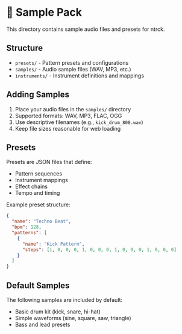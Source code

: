 # 🎵 Sample Pack

This directory contains sample audio files and presets for ntrck.

## Structure

- `presets/` - Pattern presets and configurations
- `samples/` - Audio sample files (WAV, MP3, etc.)
- `instruments/` - Instrument definitions and mappings

## Adding Samples

1. Place your audio files in the `samples/` directory
2. Supported formats: WAV, MP3, FLAC, OGG
3. Use descriptive filenames (e.g., `kick_drum_808.wav`)
4. Keep file sizes reasonable for web loading

## Presets

Presets are JSON files that define:
- Pattern sequences
- Instrument mappings
- Effect chains
- Tempo and timing

Example preset structure:
```json
{
  "name": "Techno Beat",
  "bpm": 128,
  "patterns": [
    {
      "name": "Kick Pattern",
      "steps": [1, 0, 0, 0, 1, 0, 0, 0, 1, 0, 0, 0, 1, 0, 0, 0]
    }
  ]
}
```

## Default Samples

The following samples are included by default:
- Basic drum kit (kick, snare, hi-hat)
- Simple waveforms (sine, square, saw, triangle)
- Bass and lead presets 